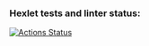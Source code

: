 ### Hexlet tests and linter status:
[![Actions Status](https://github.com/conarti/frontend-project-lvl2/workflows/hexlet-check/badge.svg)](https://github.com/conarti/frontend-project-lvl2/actions)